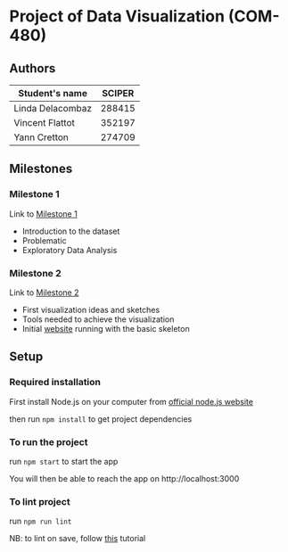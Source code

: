 # Project of Data Visualization (COM-480)

## Authors

| Student's name | SCIPER |
| -------------- | ------ |
| Linda Delacombaz | 288415 |
| Vincent Flattot | 352197 |
| Yann Cretton | 274709 |

## Milestones

### Milestone 1
Link to [Milestone 1](/milestones/milestone1.md)

- Introduction to the dataset
- Problematic 
- Exploratory Data Analysis

### Milestone 2
Link to [Milestone 2](https://github.com/com-480-data-visualization/project-2023-vizer-la-lune/blob/master/milestones/milestone_2/Milestone_2.pdf)

- First visualization ideas and sketches
- Tools needed to achieve the visualization
- Initial [website](TODO) running with the basic skeleton

## Setup
### Required installation
First install Node.js on your computer from [official node.js website](https://nodejs.org/en/download)

then run ```npm install``` to get project dependencies
### To run the project 
 
run ```npm start``` to start the app

You will then be able to reach the app on http://localhost:3000

### To lint project 
run ```npm run lint```

NB: to lint on save, follow [this](https://www.digitalocean.com/community/tutorials/workflow-auto-eslinting#:~:text=marks%20and%20semicolons!-,Step%204%20%E2%80%93%20Adding%20Code%20Actions%20on%20Save,-Trying%20to%20manually) tutorial 
